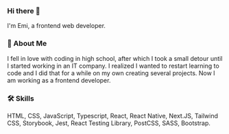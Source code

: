 ### Hi there 👋
I'm Emi, a frontend web developer.

### 🚀 About Me
I fell in love with coding in high school, after which I took a small detour until I started working in an IT company. I realized I wanted to restart learning to code and I did that for a while on my own creating several projects. Now I am working as a frontend developer. 

### 🛠 Skills
HTML, CSS, JavaScript, Typescript, React, React Native, Next.JS, Tailwind CSS, Storybook, Jest, React Testing Library, PostCSS, SASS, Bootstrap.



<!--
**e-cmt/e-cmt** is a ✨ _special_ ✨ repository because its `README.md` (this file) appears on your GitHub profile.

Here are some ideas to get you started:

- 🔭 I’m currently working on ...
- 🌱 I’m currently learning ...
- 👯 I’m looking to collaborate on ...
- 🤔 I’m looking for help with ...
- 💬 Ask me about ...
- 📫 How to reach me: ...
- 😄 Pronouns: ...
- ⚡ Fun fact: ...
-->
